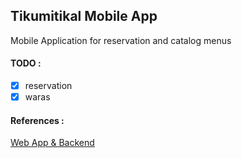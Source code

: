 ## Tikumitikal Mobile App

Mobile Application for reservation and catalog menus

#### TODO :
- [x] reservation
- [x] waras

#### References :
[Web App & Backend](https://github.com/Tikumitikal/Tikumitikal-Laravel)
